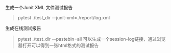 生成一个Junit XML 文件测试报告
> pytest ./test_dir --junit-xml=./report/log.xml

生成在线测试报告
> pytest ./test_dir --pastebin=all
> 可以生成一个session-log链接，通过浏览器打开可以得到一张html格式的测试报告